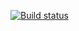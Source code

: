 [![Build status](https://ci.appveyor.com/api/projects/status/vmwi59h09vtfujas?svg=true)](https://ci.appveyor.com/project/MarinaOliynyk/aqa-2-3-1-patterns-gson-rm72p)